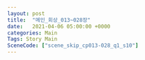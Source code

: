 ```yaml
---
layout: post
title:  "메인_회상_013~028장"
date:   2021-04-06 05:00:00 +0000
categories: Main
Tags: Story Main
SceneCode: ["scene_skip_cp013-028_q1_s10"]
---
```

